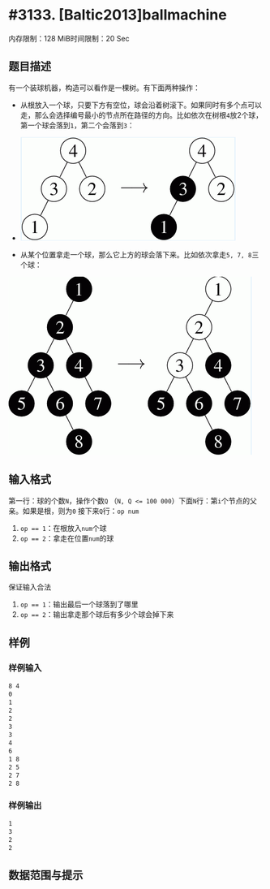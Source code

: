 # #3133. [Baltic2013]ballmachine

内存限制：128 MiB时间限制：20 Sec

## 题目描述

有一个装球机器，构造可以看作是一棵树。有下面两种操作：

- 从根放入一个球，只要下方有空位，球会沿着树滚下。如果同时有多个点可以走，那么会选择编号最小的节点所在路径的方向。比如依次在树根`4`放2个球，第一个球会落到`1`，第二个会落到`3`： 
- ![](upload/201304/1(7).jpg)

- 从某个位置拿走一个球，那么它上方的球会落下来。比如依次拿走`5, 7, 8`三个球： 

![](upload/201304/2(1).jpg)

## 输入格式

第一行：球的个数`N`，操作个数`Q` （`N, Q <= 100 000`）下面`N`行：第`i`个节点的父亲。如果是根，则为`0` 接下来`Q`行：`op num`

1. `op == 1`：在根放入`num`个球 
2. `op == 2`：拿走在位置`num`的球 

## 输出格式

保证输入合法

1. `op == 1`：输出最后一个球落到了哪里 
2. `op == 2`：输出拿走那个球后有多少个球会掉下来 

## 样例

### 样例输入

    
    8 4
    0
    1
    2
    2
    3
    3
    4
    6
    1 8
    2 5
    2 7
    2 8
    
    
    

### 样例输出

    
    1
    3
    2
    2
    
    
    

## 数据范围与提示
